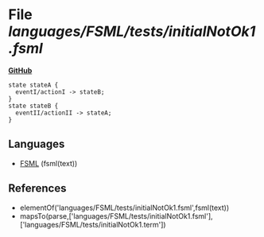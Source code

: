 # File _languages/FSML/tests/initialNotOk1.fsml_
**[GitHub](https://github.com/softlang/yas/blob/master/languages/FSML/tests/initialNotOk1.fsml)**
```
state stateA {
  eventI/actionI -> stateB;
}
state stateB {
  eventII/actionII -> stateA;
}
```

## Languages
* [FSML](../languages/FSML.md) (fsml(text))

## References
* elementOf('languages/FSML/tests/initialNotOk1.fsml',fsml(text))
* mapsTo(parse,['languages/FSML/tests/initialNotOk1.fsml'],['languages/FSML/tests/initialNotOk1.term'])
